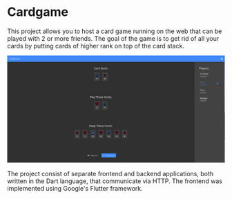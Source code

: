 # Cardgame

This project allows you to host a card game running on the web that can be played with 2 or more friends. The goal of the game is to get rid of all your cards by putting cards of higher rank on top of the card stack.

<img src="./playingDark.png" alt="Screenshot Cardgame" width="1000r">

The project consist of separate frontend and backend applications, both written in the Dart language, that communicate via HTTP.
The frontend was implemented using Google's Flutter framework.

